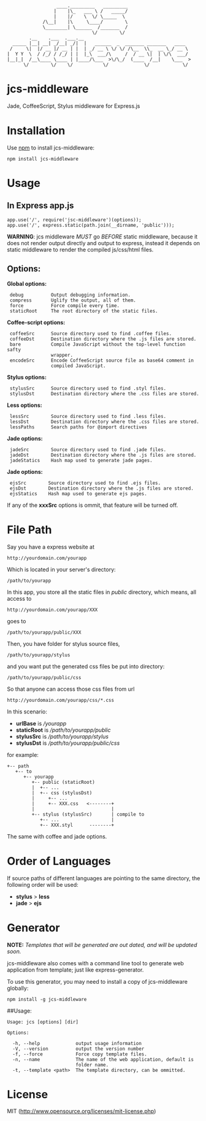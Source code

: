 <!-- vim: set et ai nu ts=4 sw=4 cc=80: -->

                      ____._________   _________                   
                     |    |\_   ___ \ /   _____/                   
                     |    |/    \  \/ \_____  \                    
                 /\__|    |\     \____/        \                   
                 \________| \______  /_______  /                   
                                   \/        \/                    
            .__    .___  .___.__                                       
      _____ |__| __| _/__| _/|  |   ______  _  _______ _______   ____  
     /     \|  |/ __ |/ __ | |  | _/ __ \ \/ \/ /\__  \\_  __ \_/ __ \ 
    |  Y Y  \  / /_/ / /_/ | |  |_\  ___/\     /  / __ \|  | \/\  ___/ 
    |__|_|  /__\____ \____ | |____/\___  >\/\_/  (____  /__|    \___  >
          \/        \/    \/           \/             \/            \/ 

jcs-middleware
==============

Jade, CoffeeScript, Stylus middleware for Express.js

Installation
============

Use [npm](www.npmjs.org) to install jcs-middleware:

    npm install jcs-middleware

Usage
=====

## In Express app.js

    app.use('/', require('jsc-middleware')(options));
    app.use('/', express.static(path.join(__dirname, 'public')));

**WARNING**: jcs middleware *MUST* go *BEFORE* static middleware, because it
does not render output directly and output to express, instead it depends on
static middleware to render the compiled js/css/html files.

## Options:
 
**Global options:**

     debug          Output debugging information.
     compress       Uglify the output, all of them.
     force          Force compile every time.
     staticRoot     The root directory of the static files.

**Coffee-script options:**

     coffeeSrc      Source directory used to find .coffee files.
     coffeeDst      Destination directory where the .js files are stored.
     bare           Compile JavaScript without the top-level function safty
                    wrapper.
     encodeSrc      Encode CoffeeScript source file as base64 comment in
                    compiled JavaScript.

**Stylus options:**

     stylusSrc      Source directory used to find .styl files.
     stylusDst      Destination directory where the .css files are stored.

**Less options:**

     lessSrc        Source directory used to find .less files.
     lessDst        Destination directory where the .css files are stored.
     lessPaths      Search paths for @import directives

**Jade options:**

     jadeSrc        Source directory used to find .jade files.
     jadeDst        Destination directory where the .js files are stored.
     jadeStatics    Hash map used to generate jade pages.

**Jade options:**

     ejsSrc        Source directory used to find .ejs files.
     ejsDst        Destination directory where the .js files are stored.
     ejsStatics    Hash map used to generate ejs pages.

If any of the **xxxSrc** options is ommit, that feature will be turned off.

File Path
=========

Say you have a express website at 

    http://yourdomain.com/yourapp

Which is located in your server's directory:

    /path/to/yourapp

In this app, you store all the static files in *public* directory, which
means, all access to

    http://yourdomain.com/yourapp/XXX

goes to

    /path/to/yourapp/public/XXX

Then, you have folder for stylus source files,

    /path/to/yourapp/stylus

and you want put the generated css files be put into directory:

    /path/to/yourapp/public/css

So that anyone can access those css files from url 

    http://yourdomain.com/yourapp/css/*.css

In this scenario:

* **urlBase** is    */yourapp*
* **staticRoot** is */path/to/yourapp/public*
* **stylusSrc** is  */path/to/yourapp/stylus*
* **stylusDst** is  */path/to/yourapp/public/css*

for example:

    +-- path
       +-- to
          +-- yourapp
             +-- public (staticRoot)
             |  +-- ...
             |  +-- css (stylusDst)
             |     +-- ...
             |     +-- XXX.css   <--------+
             |                            |
             +-- stylus (stylusSrc)       | compile to
                +-- ...                   |
                +-- XXX.styl      --------+



The same with coffee and jade options.

Order of Languages
==================
If source paths of different languages are pointing to the same directory, the
following order will be used:

* **stylus** > **less**
* **jade** > **ejs**


Generator
=========

**NOTE:**
_Templates that will be generated are out dated, and will be updated soon._

jcs-middleware also comes with a command line tool to generate web application
from template; just like express-generator.

To use this generator, you may need to install a copy of jcs-middleware
globally:

    npm install -g jcs-middleware

##Usage:

    Usage: jcs [options] [dir]
  
    Options:
  
      -h, --help             output usage information
      -V, --version          output the version number
      -f, --force            Force copy template files.
      -n, --name             The name of the web application, default is
                             folder name.
      -t, --template <path>  The template directory, can be ommitted. 


License
=======

MIT (http://www.opensource.org/licenses/mit-license.php)

